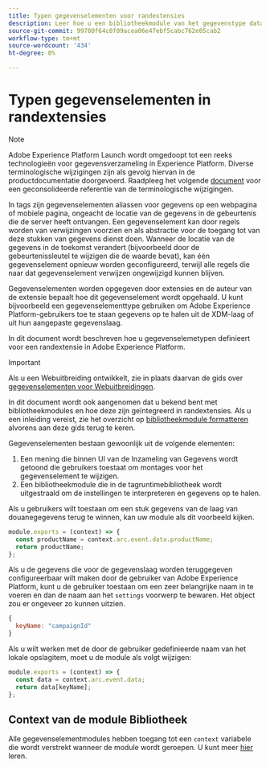 ```yaml
---
title: Typen gegevenselementen voor randextensies
description: Leer hoe u een bibliotheekmodule van het gegevenstype data-element definieert voor een tagextensie in een randeigenschap.
source-git-commit: 99780f64c8f09acea06e47ebf5cabc762e05cab2
workflow-type: tm+mt
source-wordcount: '434'
ht-degree: 0%

---
```


# Typen gegevenselementen in randextensies

>[!NOTE]
>
>Adobe Experience Platform Launch wordt omgedoopt tot een reeks technologieën voor gegevensverzameling in Experience Platform. Diverse terminologische wijzigingen zijn als gevolg hiervan in de productdocumentatie doorgevoerd. Raadpleeg het volgende [document](../../term-updates.md) voor een geconsolideerde referentie van de terminologische wijzigingen.

In tags zijn gegevenselementen aliassen voor gegevens op een webpagina of mobiele pagina, ongeacht de locatie van de gegevens in de gebeurtenis die de server heeft ontvangen. Een gegevenselement kan door regels worden van verwijzingen voorzien en als abstractie voor de toegang tot van deze stukken van gegevens dienst doen. Wanneer de locatie van de gegevens in de toekomst verandert (bijvoorbeeld door de gebeurtenissleutel te wijzigen die de waarde bevat), kan één gegevenselement opnieuw worden geconfigureerd, terwijl alle regels die naar dat gegevenselement verwijzen ongewijzigd kunnen blijven.

Gegevenselementen worden opgegeven door extensies en de auteur van de extensie bepaalt hoe dit gegevenselement wordt opgehaald. U kunt bijvoorbeeld een gegevenselementtype gebruiken om Adobe Experience Platform-gebruikers toe te staan gegevens op te halen uit de XDM-laag of uit hun aangepaste gegevenslaag.

In dit document wordt beschreven hoe u gegevenselemetypen definieert voor een randextensie in Adobe Experience Platform.

>[!IMPORTANT]
>
>Als u een Webuitbreiding ontwikkelt, zie in plaats daarvan de gids over [gegevenselementen voor Webuitbreidingen](../web/data-element-types.md).
>
>In dit document wordt ook aangenomen dat u bekend bent met bibliotheekmodules en hoe deze zijn geïntegreerd in randextensies. Als u een inleiding vereist, zie het overzicht op [bibliotheekmodule formatteren](./format.md) alvorens aan deze gids terug te keren.

Gegevenselementen bestaan gewoonlijk uit de volgende elementen:

1. Een mening die binnen UI van de Inzameling van Gegevens wordt getoond die gebruikers toestaat om montages voor het gegevenselement te wijzigen.
2. Een bibliotheekmodule die in de tagruntimebibliotheek wordt uitgestraald om de instellingen te interpreteren en gegevens op te halen.

Als u gebruikers wilt toestaan om een stuk gegevens van de laag van douanegegevens terug te winnen, kan uw module als dit voorbeeld kijken.

```js
module.exports = (context) => {
  const productName = context.arc.event.data.productName;
  return productName;
};
```

Als u de gegevens die voor de gegevenslaag worden teruggegeven configureerbaar wilt maken door de gebruiker van Adobe Experience Platform, kunt u de gebruiker toestaan om een zeer belangrijke naam in te voeren en dan de naam aan het `settings` voorwerp te bewaren. Het object zou er ongeveer zo kunnen uitzien.

```js
{
  keyName: "campaignId"
}
```

Als u wilt werken met de door de gebruiker gedefinieerde naam van het lokale opslagitem, moet u de module als volgt wijzigen:

```js
module.exports = (context) => {
  const data = context.arc.event.data;
  return data[keyName];
};
```

## Context van de module Bibliotheek

Alle gegevenselementmodules hebben toegang tot een `context` variabele die wordt verstrekt wanneer de module wordt geroepen. U kunt meer [hier](./context.md) leren.
